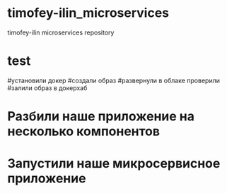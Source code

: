 # timofey-ilin_microservices
timofey-ilin microservices repository

# test
#установили докер
#создали образ
#развернули в облаке проверили
#залили образ в докерхаб

# Разбили наше приложение на несколько компонентов
# Запустили наше микросервисное приложение
